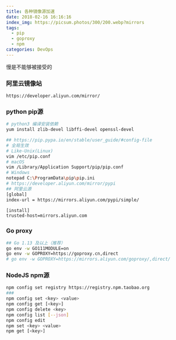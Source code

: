 ```yaml
---
title: 各种镜像源加速
date: 2018-02-16 16:16:16
index_img: https://picsum.photos/300/200.webp?mirrors
tags:
  - pip
  - goproxy
  - npm
categories: DevOps
---
```

慢是不能够被接受的

<!-- more -->

### 阿里云镜像站
`https://developer.aliyun.com/mirror/`

### python pip源
```bash
# python3 编译安装依赖
yum install zlib-devel libffi-devel openssl-devel

## https://pip.pypa.io/en/stable/user_guide/#config-file
# 全局生效
# Like-Unix(Linux)
vim /etc/pip.conf
# macOS
vim /Library/Application Support/pip/pip.conf
# Windows
notepad C:\ProgramData\pip\pip.ini
# https://developer.aliyun.com/mirror/pypi
## 阿里云源
[global]
index-url = https://mirrors.aliyun.com/pypi/simple/

[install]
trusted-host=mirrors.aliyun.com
```

### Go proxy
```bash
## Go 1.13 及以上（推荐）
go env -w GO111MODULE=on
go env -w GOPROXY=https://goproxy.cn,direct
# go env -w GOPROXY=https://mirrors.aliyun.com/goproxy/,direct/
```

### NodeJS npm源
```bash
npm config set registry https://registry.npm.taobao.org
### 
npm config set <key> <value>
npm config get [<key>]
npm config delete <key>
npm config list [--json]
npm config edit
npm set <key> <value>
npm get [<key>]
```
